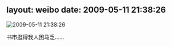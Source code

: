 layout: weibo
date: 2009-05-11 21:38:26
---
<meta name="referrer" content="no-referrer" />

<img src="/images/renren.ico" style="float: left;"/>2009-05-11 21:38:26

书市逛得我人困马乏……

